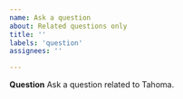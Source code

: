 ```yaml
---
name: Ask a question
about: Related questions only
title: ''
labels: 'question'
assignees: ''

---
```


<!-- Please search for existing questions to avoid creating duplicates or your question may be closed. -->
<!-- Before asking a question please first consult the Tahoma manual: https://tahoma.readthedocs.io/ -->
<!-- Consider that your question may be better asked on the OpenToonz forum: https://groups.google.com/forum/#!forum/opentoonz_en/categories/ -->

**Question**
Ask a question related to Tahoma.
